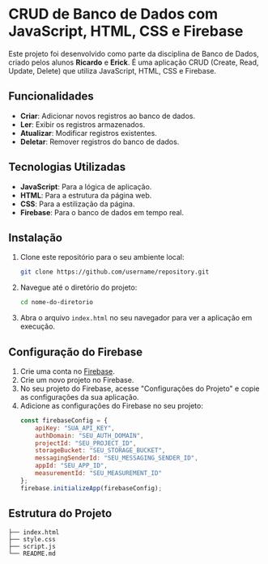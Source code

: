 # CRUD de Banco de Dados com JavaScript, HTML, CSS e Firebase

Este projeto foi desenvolvido como parte da disciplina de Banco de Dados, criado pelos alunos **Ricardo** e **Erick**. É uma aplicação CRUD (Create, Read, Update, Delete) que utiliza JavaScript, HTML, CSS e Firebase.

## Funcionalidades

- **Criar**: Adicionar novos registros ao banco de dados.
- **Ler**: Exibir os registros armazenados.
- **Atualizar**: Modificar registros existentes.
- **Deletar**: Remover registros do banco de dados.

## Tecnologias Utilizadas

- **JavaScript**: Para a lógica de aplicação.
- **HTML**: Para a estrutura da página web.
- **CSS**: Para a estilização da página.
- **Firebase**: Para o banco de dados em tempo real.

## Instalação

1. Clone este repositório para o seu ambiente local:
    ```sh
    git clone https://github.com/username/repository.git
    ```
2. Navegue até o diretório do projeto:
    ```sh
    cd nome-do-diretorio
    ```
3. Abra o arquivo `index.html` no seu navegador para ver a aplicação em execução.

## Configuração do Firebase

1. Crie uma conta no [Firebase](https://firebase.google.com/).
2. Crie um novo projeto no Firebase.
3. No seu projeto do Firebase, acesse "Configurações do Projeto" e copie as configurações da sua aplicação.
4. Adicione as configurações do Firebase no seu projeto:
    ```javascript
    const firebaseConfig = {
        apiKey: "SUA_API_KEY",
        authDomain: "SEU_AUTH_DOMAIN",
        projectId: "SEU_PROJECT_ID",
        storageBucket: "SEU_STORAGE_BUCKET",
        messagingSenderId: "SEU_MESSAGING_SENDER_ID",
        appId: "SEU_APP_ID",
        measurementId: "SEU_MEASUREMENT_ID"
    };
    firebase.initializeApp(firebaseConfig);
    ```

## Estrutura do Projeto

```plaintext
├── index.html
├── style.css
├── script.js
└── README.md
